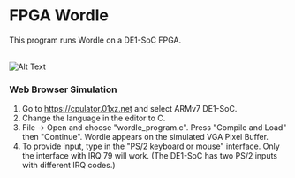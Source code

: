 # FPGA Wordle

This program runs Wordle on a DE1-SoC FPGA.<br><br>

![Alt Text](https://media.giphy.com/media/vFKqnCdLPNOKc/giphy.gif)

### Web Browser Simulation

1. Go to https://cpulator.01xz.net and select ARMv7 DE1-SoC. <br>
2. Change the language in the editor to C.<br>
3. File -> Open and choose "wordle_program.c". Press "Compile and Load" then "Continue". Wordle appears on the simulated VGA Pixel Buffer.<br>
4. To provide input, type in the "PS/2 keyboard or mouse" interface. Only the interface with IRQ 79 will work. (The DE1-SoC has two PS/2 inputs with different IRQ codes.)
